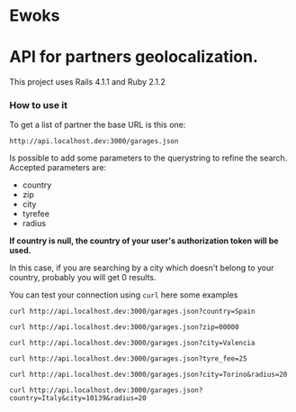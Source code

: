 Ewoks
=====

# API for partners geolocalization.

This project uses Rails 4.1.1 and Ruby 2.1.2

### How to use it

To get a list of partner the base URL is this one:

`http://api.localhost.dev:3000/garages.json`

Is possible to add some parameters to the querystring to refine the search.
Accepted parameters are:

- country
- zip
- city
- tyrefee
- radius

__If country is null, the country of your user's authorization token will be used.__

In this case, if you are searching by a city which doesn't belong to your country, probably you will get 0 results.

You can test your connection using `curl` here some examples

`curl http://api.localhost.dev:3000/garages.json?country=Spain`

`curl http://api.localhost.dev:3000/garages.json?zip=00000`

`curl http://api.localhost.dev:3000/garages.json?city=Valencia`

`curl http://api.localhost.dev:3000/garages.json?tyre_fee=25`

`curl http://api.localhost.dev:3000/garages.json?city=Torino&radius=20`

`curl http://api.localhost.dev:3000/garages.json?country=Italy&city=10139&radius=20`
